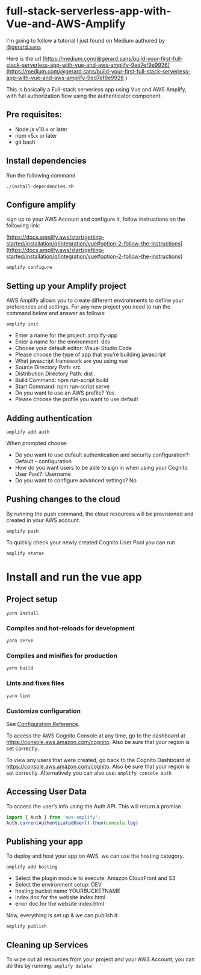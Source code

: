 # full-stack-serverless-app-with-Vue-and-AWS-Amplify

I'm going to follow a tutorial I just found on Medium authored by 
[@gerard.sans](https://medium.com/@gerard.sans)

Here is the url [https://medium.com/@gerard.sans/build-your-first-full-stack-serverless-app-with-vue-and-aws-amplify-9ed7ef9e9926](https://medium.com/@gerard.sans/build-your-first-full-stack-serverless-app-with-vue-and-aws-amplify-9ed7ef9e9926
)


This is basically a Full-stack serverless app using Vue and AWS Amplify, with full authorization flow using the authenticator component.


## Pre requisites:

- Node.js v10.x or later
- npm v5.x or later
- git bash 

## Install dependencies

Run the following command

```
./install-dependencies.sh
```

## Configure amplify

sign up to your AWS Account and configure it, follow instructions on the following link:

[https://docs.amplify.aws/start/getting-started/installation/q/integration/vue#option-2-follow-the-instructions](https://docs.amplify.aws/start/getting-started/installation/q/integration/vue#option-2-follow-the-instructions)

```
amplify configure
```

## Setting up your Amplify project

AWS Amplify allows you to create different environments to define your preferences and settings. For any new project you need to run the command below and answer as follows:

```
amplify init
```

- Enter a name for the project: amplify-app
- Enter a name for the environment: dev
- Choose your default editor: Visual Studio Code
- Please choose the type of app that you’re building javascript
- What javascript framework are you using vue
- Source Directory Path: src
- Distribution Directory Path: dist
- Build Command: npm run-script build
- Start Command: npm run-script serve
- Do you want to use an AWS profile? Yes
- Please choose the profile you want to use default

## Adding authentication 

```
amplify add auth
```

When prompted choose:
- Do you want to use default authentication and security configuration?: Default - configuration
- How do you want users to be able to sign in when using your Cognito User Pool?: Username
- Do you want to configure advanced settings? No

## Pushing changes to the cloud

By running the push command, the cloud resources will be provisioned and created in your AWS account.
```
amplify push
```
To quickly check your newly created Cognito User Pool you can run
```
amplify status
```

# Install and run the vue app

## Project setup
```
yarn install
```

### Compiles and hot-reloads for development
```
yarn serve
```

### Compiles and minifies for production
```
yarn build
```

### Lints and fixes files
```
yarn lint
```

### Customize configuration
See [Configuration Reference](https://cli.vuejs.org/config/).

To access the AWS Cognito Console at any time, go to the dashboard at https://console.aws.amazon.com/cognito. Also be sure that your region is set correctly.

To view any users that were created, go back to the Cognito Dashboard at https://console.aws.amazon.com/cognito. Also be sure that your region is set correctly.
Alternatively you can also use:
```amplify console auth```

## Accessing User Data

To access the user’s info using the Auth API. This will return a promise.

```javascript
import { Auth } from 'aws-amplify';
Auth.currentAuthenticatedUser().then(console.log)
```

## Publishing your app

To deploy and host your app on AWS, we can use the hosting category.

```amplify add hosting```

- Select the plugin module to execute: Amazon CloudFront and S3
- Select the environment setup: DEV
- hosting bucket name YOURBUCKETNAME
- index doc for the website index.html
- error doc for the website index.html

Now, everything is set up & we can publish it:

```amplify publish```

## Cleaning up Services
To wipe out all resources from your project and your AWS Account, you can do this by running:
```amplify delete```


